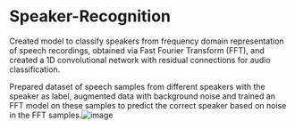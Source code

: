 # Speaker-Recognition

Created model to classify speakers from frequency domain representation of speech recordings, obtained via Fast Fourier Transform (FFT), and created a 1D convolutional network with residual connections for audio classification. 


Prepared dataset of speech samples from different speakers with the speaker as label, augmented data with background noise and trained an FFT model on these samples to predict the correct speaker based on noise in the FFT samples.![image](https://user-images.githubusercontent.com/68578215/204437864-fff80a2d-ce96-4f7d-b969-97711230c593.png)
